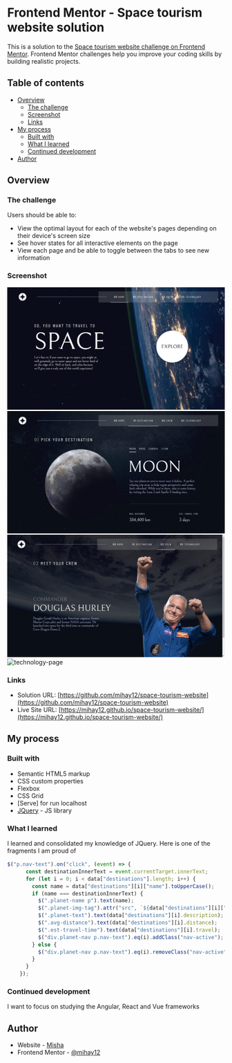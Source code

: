 # Frontend Mentor - Space tourism website solution

This is a solution to the [Space tourism website challenge on Frontend Mentor](https://www.frontendmentor.io/challenges/space-tourism-multipage-website-gRWj1URZ3). Frontend Mentor challenges help you improve your coding skills by building realistic projects. 

## Table of contents

- [Overview](#overview)
  - [The challenge](#the-challenge)
  - [Screenshot](#screenshot)
  - [Links](#links)
- [My process](#my-process)
  - [Built with](#built-with)
  - [What I learned](#what-i-learned)
  - [Continued development](#continued-development)
- [Author](#author)

## Overview

### The challenge

Users should be able to:

- View the optimal layout for each of the website's pages depending on their device's screen size
- See hover states for all interactive elements on the page
- View each page and be able to toggle between the tabs to see new information

### Screenshot

![home-page](/assets/screenshots/home.png)
![destination-page](/assets/screenshots/destination.png)
![crew-page](/assets/screenshots/crew.png)
![technology-page](/assets/screenshots/technology.png)

### Links

- Solution URL: [https://github.com/mihay12/space-tourism-website](https://github.com/mihay12/space-tourism-website)
- Live Site URL: [https://mihay12.github.io/space-tourism-website/](https://mihay12.github.io/space-tourism-website/)

## My process

### Built with

- Semantic HTML5 markup
- CSS custom properties
- Flexbox
- CSS Grid
- [Serve] for run localhost
- [JQuery](https://jquery.com/) - JS library

### What I learned

I learned and consolidated my knowledge of JQuery. Here is one of the fragments I am proud of

```js
$("p.nav-text").on("click", (event) => {
      const destinationInnerText = event.currentTarget.innerText;
      for (let i = 0; i < data["destinations"].length; i++) {
        const name = data["destinations"][i]["name"].toUpperCase();
        if (name === destinationInnerText) {
          $(".planet-name p").text(name);
          $(".planet-img-tag").attr("src", `${data["destinations"][i]["images"]["png"]}`);
          $(".planet-text").text(data["destinations"][i].description);
          $(".avg-distance").text(data["destinations"][i].distance);
          $(".est-travel-time").text(data["destinations"][i].travel);
          $("div.planet-nav p.nav-text").eq(i).addClass("nav-active");
        } else {
          $("div.planet-nav p.nav-text").eq(i).removeClass("nav-active");
        }
      }
    });
```

### Continued development

I want to focus on studying the Angular, React and Vue frameworks

## Author

- Website - [Misha](https://mihay12.github.io/space-tourism-website/)
- Frontend Mentor - [@mihay12](https://www.frontendmentor.io/profile/mihay12)
